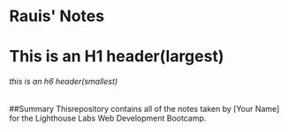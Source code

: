 # Rauis' Notes
# This is an H1 header(largest)
###### this is an h6 header(smallest)

##Summary
Thisrepository contains all of the notes taken by [Your Name] for the Lighthouse Labs Web Development Bootcamp.
